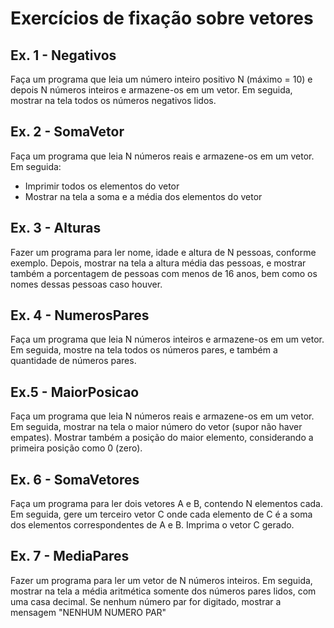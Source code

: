 # Exercícios de fixação sobre vetores 
## Ex. 1 - Negativos
Faça um programa que leia um número inteiro positivo N (máximo = 10) e depois N números inteiros e armazene-os em um vetor. Em seguida, mostrar na tela todos os números negativos lidos.

## Ex. 2 - SomaVetor
Faça um programa que leia N números reais e armazene-os em um vetor. Em seguida: 
- Imprimir todos os elementos do vetor 
- Mostrar na tela a soma e a média dos elementos do vetor

## Ex. 3 - Alturas
Fazer um programa para ler nome, idade e altura de N pessoas, conforme exemplo. Depois, mostrar na tela a altura média das pessoas, e mostrar também a porcentagem de pessoas com menos de 16 anos, bem como os nomes dessas pessoas caso houver. 

## Ex. 4 - NumerosPares
Faça um programa que leia N números inteiros e armazene-os em um vetor. Em seguida, mostre na tela todos os números pares, e também a quantidade de números pares. 

## Ex.5 - MaiorPosicao
Faça um programa que leia N números reais e armazene-os em um vetor. Em seguida, mostrar na tela o maior número do vetor (supor não haver empates). Mostrar também a posição do maior elemento, considerando a primeira posição como 0 (zero). 

## Ex. 6 - SomaVetores
Faça um programa para ler dois vetores A e B, contendo N elementos cada. Em seguida, gere um terceiro vetor C onde cada elemento de C é a soma dos elementos correspondentes de A e B. Imprima o vetor C gerado. 

## Ex. 7 - MediaPares
Fazer um programa para ler um vetor de N números inteiros. Em seguida, mostrar na tela a média aritmética somente dos números pares lidos, com uma casa decimal. Se nenhum número par for digitado, mostrar a mensagem "NENHUM NUMERO PAR"
